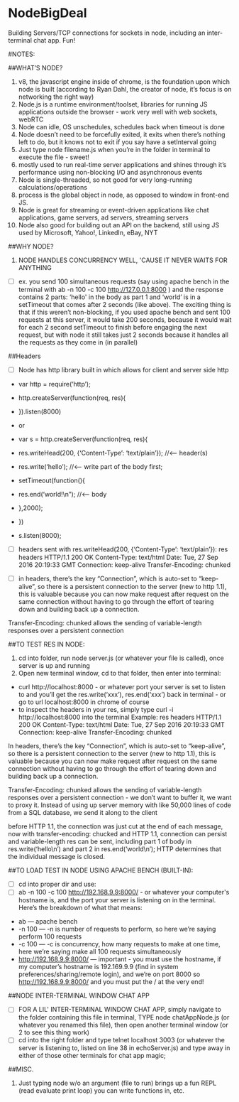 # NodeBigDeal
Building Servers/TCP connections for sockets in node, including an inter-terminal chat app.  Fun!

#NOTES:

##WHAT’S NODE? 
1. v8, the javascript engine inside of chrome, is the foundation upon which node is built 
(according to Ryan Dahl, the creator of node, it’s focus is on networking the right way) 
2. Node.js is a runtime environment/toolset, libraries for running JS applications outside the browser - work very well with web sockets, webRTC
3. Node can idle, OS unschedules, schedules back when timeout is done 
1. Node doesn’t need to be forcefully exited, it exits when there’s nothing left to do, but it knows not to exit if you say have a setInterval going 
1. Just type node filename.js when you’re in the folder in terminal to execute the file - sweet!
1. mostly used to run real-time server applications and shines through it’s performance using non-blocking I/O and asynchronous events 
1. Node is single-threaded, so not good for very long-running calculations/operations
1. process is the global object in node, as opposed to window in front-end JS. 
1. Node is great for streaming or event-driven applications like chat applications, game servers, ad servers, streaming servers
1. Node also good for building out an API on the backend, still using JS
used by Microsoft, Yahoo!, LinkedIn, eBay, NYT

##WHY NODE? 
1. NODE HANDLES CONCURRENCY WELL, 'CAUSE IT NEVER WAITS FOR ANYTHING 

- [ ] ex. you send 100 simultaneous requests (say using apache bench in the terminal with ab -n 100 -c 100 http://127.0.0.1:8000 ) and the response contains 2 parts:  ‘hello' in the body as part 1 and ‘world’ is in a setTimeout that comes after 2 seconds (like above).  The exciting thing is that if this weren’t non-blocking, if you used apache bench and sent 100 requests at this server, it would take 200 seconds, because it would wait for each 2 second setTimeout to finish before engaging the next request, but with node it still takes just 2 seconds because it handles all the requests as they come in (in parallel)    


##Headers

- [ ] Node has http library built in which allows for client and server side http

- var http = require(‘http’); 
- http.createServer(function(req, res){

- }).listen(8000)

- or 

- var s = http.createServer(function(req, res){
- res.writeHead(200, {‘Content-Type’: ‘text/plain’});  //<— header(s)
- res.write(‘hello’); //<— write part of the body first; 
- setTimeout(function(){
-    res.end(‘world!\n”); //<— body
-    },2000); 
- })
- s.listen(8000); 

- [ ] headers sent with res.writeHead(200, {‘Content-Type’: ‘text/plain’}): 
res headers 
HTTP/1.1 200 OK
Content-Type: text/html
Date: Tue, 27 Sep 2016 20:19:33 GMT
Connection: keep-alive
Transfer-Encoding: chunked

- [ ] in headers, there’s the key “Connection”, which is auto-set to “keep-alive”, so there is a persistent connection to the server (new to http 1.1), this is valuable because you can now make request after request on the same connection without having to go through the effort of tearing down and building back up a connection.  


Transfer-Encoding: chunked allows the sending of variable-length responses over a persistent connection 

##TO TEST RES IN NODE: 
1. cd into folder, run node server.js (or whatever your file is called), once server is up and running
1. Open new terminal window, cd to that folder, then enter into terminal: 

- curl http://localhost:8000 - or whatever port your server is set to listen to and you’ll get the res.write(‘xxx’), res.end(‘xxx’) back in terminal  - or go to url localhost:8000 in chrome of course
- to inspect the headers in your res, simply type curl -i  http://localhost:8000 into the terminal 
Example: 
res headers 
HTTP/1.1 200 OK
Content-Type: text/html
Date: Tue, 27 Sep 2016 20:19:33 GMT
Connection: keep-alive
Transfer-Encoding: chunked

In headers, there’s the key “Connection”, which is auto-set to “keep-alive”, so there is a persistent connection to the server (new to http 1.1), this is valuable because you can now make request after request on the same connection without having to go through the effort of tearing down and building back up a connection.  

Transfer-Encoding: chunked allows the sending of variable-length responses over a persistent connection - we don’t want to buffer it, we want to proxy it.  Instead of using up server memory with like 50,000 lines of code from a SQL database, we send it along to the client

before HTTP 1.1, the connection was just cut at the end of each message, now with transfer-encoding: chucked and HTTP 1.1, connection can persist and variable-length res can be sent, including part 1 of body in res.write(‘hello\n’) and part 2 in res.end(‘world\n’);  HTTP determines that the individual message is closed.  


##TO LOAD TEST IN NODE USING APACHE BENCH (BUILT-IN):

- [ ] cd into proper dir and use: 
- [ ] ab -n 100 -c 100 http://192.168.9.9:8000/ - or whatever your computer's hostname is, and the port your server is listening on in the terminal.  Here’s the breakdown of what that means: 

- ab —  apache bench
- -n 100 — -n is number of requests to perform, so here we’re saying perform 100 requests
- -c 100 — -c is concurrency, how many requests to make at one time, here we’re saying make all 100 requests simultaneously
- http://192.168.9.9:8000/ — important - you must use the hostname, if my computer’s hostname is 192.169.9.9 (find in system preferences/sharing/remote login), and we’re on port 8000 so http://192.168.9.9:8000/  and you must put the / at the very end!


##NODE INTER-TERMINAL WINDOW CHAT APP

- [ ] FOR A LIL' INTER-TERMINAL WINDOW CHAT APP, simply navigate to the folder containing this file in terminal, TYPE node chatAppNode.js (or whatever you renamed this file), then open another terminal window (or 2 to see this thing work)
- [ ] cd into the right folder and type telnet localhost 3003 (or whatever the server is listening to, listed on line 38 in echoServer.js) and type away in either of those other terminals for chat app magic; 

##MISC. 
1. Just typing node w/o an argument (file to run) brings up a fun REPL (read evaluate print loop) you can write functions in, etc. 


